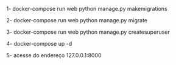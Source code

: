 1- docker-compose run web python manage.py makemigrations

2- docker-compose run web python manage.py migrate

3- docker-compose run web python manage.py createsuperuser

4- docker-compose up -d

5- acesse do endereço 127.0.0.1:8000